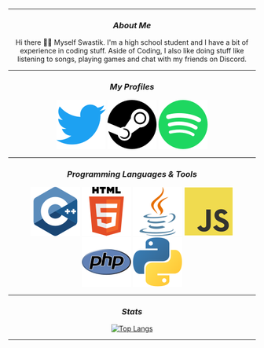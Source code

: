 <!--Copyright 2021 Loki2442 <https://loki2442.github.io/>

Licensed under the Apache License, Version 2.0(the "License");
you may not use this file except in compliance with the License.
You may obtain a copy of the License at

http://www.apache.org/licenses/LICENSE-2.0

Unless required by applicable law or agreed to in writing, software
distributed under the License is distributed on an "AS IS" BASIS,
    WITHOUT WARRANTIES OR CONDITIONS OF ANY KIND, either express or implied.
    See the License for the specific language governing permissions and
limitations under the License.
-->

<hr>
<div align = "center">
    
<!--Current Status-->
    
### <i> About Me</i>
    
Hi there 👋🏻 Myself Swastik. I'm a high school student and I have a bit of experience in coding stuff. Aside of Coding, I also like doing stuff like listening to songs, playing games and chat with my friends on Discord.
</div>
<div align = "center">
<hr>

<!--Personal Profiles-->
    
### <i> My Profiles </i>

[![Twitter Profile](./Icons/twitter.svg)](https://twitter.com/SwastikofIndia)
[![Steam Profile](./Icons/steam.svg)](https://steamcommunity.com/profiles/76561198984209411) 
[![Spotify](./Icons/spotify.svg)](https://open.spotify.com/user/iixxrn70fbza27p1c6q32fepo)
<hr>
    
<!--Languages & Tools Used-->
    
### <i> Programming Languages & Tools </i>

[![C++](./Icons/cpp.svg)]()
[![HTML](./Icons/html.svg)]()
[![Java](./Icons/java.svg)](https://www.java.com/)
[![JavaScript](./Icons/javascript.svg)]()
[![PHP](./Icons/php.svg)](https://www.php.net/)
[![Python](./Icons/python.svg)](https://www.python.org/)
<hr>

<!--Statistical Information-->

### <i> Stats </i>

[![Top Langs](https://github-readme-stats-lime-xi.vercel.app/api/top-langs?username=Swastik2442&exclude_repo=spotify-readme,Games,github-readme-stats&layout=compact&bg_color=45,1aa4b8,1a9cb8,1a94b8,1a8cb8,1a84b8&theme=vision-friendly-dark&hide_title=true&langs_count=10&hide_border=true)](https://github.com/Swastik2442) <!-- Detailed Info here ~ https://github-readme-stats.vercel.app/api/wakatime?username=Swastik2442 -->
<br>

<hr>
</div>
